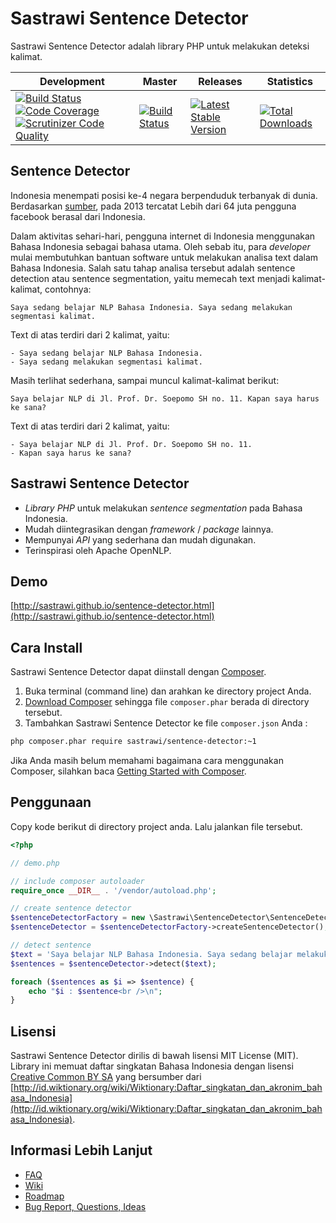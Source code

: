 Sastrawi Sentence Detector
==========================

Sastrawi Sentence Detector adalah library PHP untuk melakukan deteksi kalimat.


| Development | Master | Releases | Statistics |
| ----------- | ------ | -------- | ---------- |
| [![Build Status](https://travis-ci.org/sastrawi/sentence-detector.svg?branch=development)](https://travis-ci.org/sastrawi/sentence-detector) [![Code Coverage](https://scrutinizer-ci.com/g/sastrawi/sentence-detector/badges/coverage.png?b=development)](https://scrutinizer-ci.com/g/sastrawi/sentence-detector/?branch=development) [![Scrutinizer Code Quality](https://scrutinizer-ci.com/g/sastrawi/sentence-detector/badges/quality-score.png?b=development)](https://scrutinizer-ci.com/g/sastrawi/sentence-detector/?branch=development) | [![Build Status](https://travis-ci.org/sastrawi/sentence-detector.svg?branch=master)](https://travis-ci.org/sastrawi/sentence-detector) | [![Latest Stable Version](https://poser.pugx.org/sastrawi/sentence-detector/v/stable.png)](https://packagist.org/packages/sastrawi/sentence-detector) | [![Total Downloads](https://poser.pugx.org/sastrawi/sentence-detector/downloads.png)](https://packagist.org/packages/sastrawi/sentence-detector) |


Sentence Detector
-----------------

Indonesia menempati posisi ke-4 negara berpenduduk terbanyak di dunia. Berdasarkan [sumber](http://www.thejakartapost.com/news/2013/06/18/facebook-has-64m-active-indonesian-users.html), pada 2013 tercatat Lebih dari 64 juta pengguna facebook berasal dari Indonesia.

Dalam aktivitas sehari-hari, pengguna internet di Indonesia menggunakan Bahasa Indonesia sebagai bahasa utama. Oleh sebab itu, para _developer_ mulai membutuhkan bantuan software untuk melakukan analisa text dalam Bahasa Indonesia. Salah satu tahap analisa tersebut adalah sentence detection atau sentence segmentation, yaitu memecah text menjadi kalimat-kalimat, contohnya:

    Saya sedang belajar NLP Bahasa Indonesia. Saya sedang melakukan segmentasi kalimat.

Text di atas terdiri dari 2 kalimat, yaitu:

    - Saya sedang belajar NLP Bahasa Indonesia.
    - Saya sedang melakukan segmentasi kalimat.

Masih terlihat sederhana, sampai muncul kalimat-kalimat berikut:

    Saya belajar NLP di Jl. Prof. Dr. Soepomo SH no. 11. Kapan saya harus ke sana?

Text di atas terdiri dari 2 kalimat, yaitu:

    - Saya belajar NLP di Jl. Prof. Dr. Soepomo SH no. 11.
    - Kapan saya harus ke sana?


Sastrawi Sentence Detector
--------------------------

- _Library PHP_ untuk melakukan _sentence segmentation_ pada Bahasa Indonesia.
- Mudah diintegrasikan dengan _framework_ / _package_ lainnya.
- Mempunyai _API_ yang sederhana dan mudah digunakan.
- Terinspirasi oleh Apache OpenNLP.


Demo
----
[http://sastrawi.github.io/sentence-detector.html](http://sastrawi.github.io/sentence-detector.html)


Cara Install
-------------

Sastrawi Sentence Detector dapat diinstall dengan [Composer](https://getcomposer.org).

1. Buka terminal (command line) dan arahkan ke directory project Anda.
2. [Download Composer](https://getcomposer.org/download/) sehingga file `composer.phar` berada di directory tersebut.
3. Tambahkan Sastrawi Sentence Detector ke file `composer.json` Anda :

```bash
php composer.phar require sastrawi/sentence-detector:~1
```

Jika Anda masih belum memahami bagaimana cara menggunakan Composer, silahkan baca [Getting Started with Composer](https://getcomposer.org/doc/00-intro.md).


Penggunaan
-----------

Copy kode berikut di directory project anda. Lalu jalankan file tersebut.

```php
<?php

// demo.php

// include composer autoloader
require_once __DIR__ . '/vendor/autoload.php';

// create sentence detector
$sentenceDetectorFactory = new \Sastrawi\SentenceDetector\SentenceDetectorFactory();
$sentenceDetector = $sentenceDetectorFactory->createSentenceDetector();

// detect sentence
$text = 'Saya belajar NLP Bahasa Indonesia. Saya sedang belajar melakukan segmentasi kalimat.';
$sentences = $sentenceDetector->detect($text);

foreach ($sentences as $i => $sentence) {
    echo "$i : $sentence<br />\n";
}

```

Lisensi
--------

Sastrawi Sentence Detector dirilis di bawah lisensi MIT License (MIT).
Library ini memuat daftar singkatan Bahasa Indonesia dengan lisensi [Creative Common BY SA](https://creativecommons.org/licenses/by-sa/3.0/deed.id) yang bersumber dari [http://id.wiktionary.org/wiki/Wiktionary:Daftar_singkatan_dan_akronim_bahasa_Indonesia](http://id.wiktionary.org/wiki/Wiktionary:Daftar_singkatan_dan_akronim_bahasa_Indonesia).


Informasi Lebih Lanjut
----------------------

- [FAQ](https://github.com/sastrawi/sentence-detector/wiki/FAQ)
- [Wiki](https://github.com/sastrawi/sentence-detector/wiki)
- [Roadmap](https://github.com/sastrawi/sentence-detector/issues/milestones)
- [Bug Report, Questions, Ideas](https://github.com/sastrawi/sentence-detector/issues)
